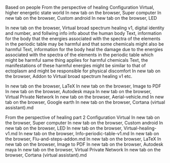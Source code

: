 Based on people
From the perspective of healing
Configuration
Virtual, higher energetic state world
In new tab on the browser, Super computer
In new tab on the browser, Custom android
In new tab on the browser, LED

In new tab on the browser, Virtual broad spectrum healing v1, digital identity and number, and follwing info info about the human body
Text, information for the body that the energies associated with the spectra of the elements in the periodic table may be harmful and that some chemicals might also be harmful
Text, information for the body heal the damage due to the energies associated with the spectra of the elements in the periodic table which might be harmful same thing applies for harmful chemicals
Text, the manifestations of these harmful energies might be similar to that of ectoplasm and might be responsible for physical discomfort
In new tab on the browser, Addon to Virtual broad spectrum healing v1 etc.

In new tab on the browser, LaTeX
In new tab on the browser, Image to PDF
In new tab on the browser, Autodesk maya
In new tab on the browser, Virtual Private Network
In new tab on the browser, Aerial-vehicle.md
In new tab on the browser, Google earth
In new tab on the browser, Cortana (virtual assistant).md

From the perspective of healing part 2
Configuration
Virtual
In new tab on the browser, Super computer
In new tab on the browser, Custom android
In new tab on the browser, LED
In new tab on the browser, Virtual-healing-v1.md
In new tab on the browser, Info-periodic-table-v1.md
In new tab on the browser, Flu-and-steps-addon.md
In new tab on the browser, LaTeX
In new tab on the browser, Image to PDF
In new tab on the browser, Autodesk maya
In new tab on the browser, Virtual Private Network
In new tab on the browser, Cortana (virtual assistant).md
